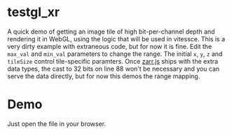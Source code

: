 # testgl_xr
A quick demo of getting an image tile of high bit-per-channel depth and rendering it in WebGL, using the logic that will be used in vitessce.  This is a very dirty example with extraneous code, but for now it is fine.  Edit the `max_val` and `min_val` parameters to
change the range.  The initial `x`, `y`, `z` and `tileSize` control tile-specific paramters.  Once [zarr.js](https://github.com/gzuidhof/zarr.js/) ships with the extra data types, the cast to 32 bits on line 88 won't be necessary and you can serve the data directly, but for now this demos the range mapping.  
# Demo
Just open the file in your browser.
